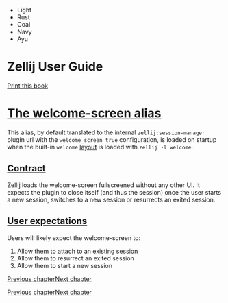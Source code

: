 - Light
- Rust
- Coal
- Navy
- Ayu

# Zellij User Guide

[Print this book](print.html "Print this book")

# [The welcome-screen alias](welcome-screen-alias.html\#the-welcome-screen-alias)

This alias, by default translated to the internal `zellij:session-manager` plugin url with the `welcome_screen true` configuration, is loaded on startup when the built-in `welcome` [layout](layouts.html) is loaded with `zellij -l welcome`.

## [Contract](welcome-screen-alias.html\#contract)

Zellij loads the welcome-screen fullscreened without any other UI. It expects the plugin to close itself (and thus the session) once the user starts a new session, switches to a new session or resurrects an exited session.

## [User expectations](welcome-screen-alias.html\#user-expectations)

Users will likely expect the welcome-screen to:

1. Allow them to attach to an existing session
2. Allow them to resurrect an exited session
3. Allow them to start a new session

[Previous chapter](session-manager-alias.html "Previous chapter")[Next chapter](filepicker-alias.html "Next chapter")

[Previous chapter](session-manager-alias.html "Previous chapter")[Next chapter](filepicker-alias.html "Next chapter")

